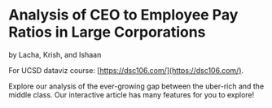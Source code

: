 # Analysis of CEO to Employee Pay Ratios in Large Corporations

by Lacha, Krish, and Ishaan

For UCSD dataviz course: [https://dsc106.com/](https://dsc106.com/).

Explore our analysis of the ever-growing gap between the uber-rich and the middle class. Our interactive article has many features for you to explore!
